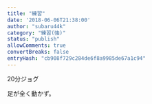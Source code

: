 ```yaml
---
title: "練習"
date: '2018-06-06T21:38:00'
author: "subaru44k"
category: "練習(強)"
status: "publish"
allowComments: true
convertBreaks: false
entryHash: "cb908f729c284de6f8a9985de67a1c94"
---
```

20分ジョグ

足が全く動かず。
